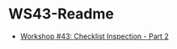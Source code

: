 # WS43-Readme



- [Workshop #43: Checklist Inspection - Part 2](https://events.teams.microsoft.com/event/c6a354f4-4d3b-48df-962d-338048872c31@d893a47a-c8b5-4f8f-8ddd-ab0a112fc7a5)